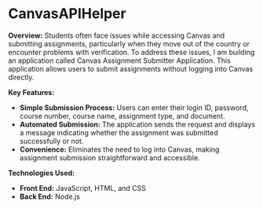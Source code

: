 # CanvasAPIHelper

**Overview:**
Students often face issues while accessing Canvas and submitting assignments, particularly when they move out of the country or encounter problems with verification. To address these issues, I am building an application called Canvas Assignment Submitter Application. This application allows users to submit assignments without logging into Canvas directly.

**Key Features:**

- **Simple Submission Process:** Users can enter their login ID, password, course number, course name, assignment type, and document.
- **Automated Submission:** The application sends the request and displays a message indicating whether the assignment was submitted successfully or not.
- **Convenience:** Eliminates the need to log into Canvas, making assignment submission straightforward and accessible.

**Technologies Used:**

- **Front End:** JavaScript, HTML, and CSS
- **Back End:** Node.js
